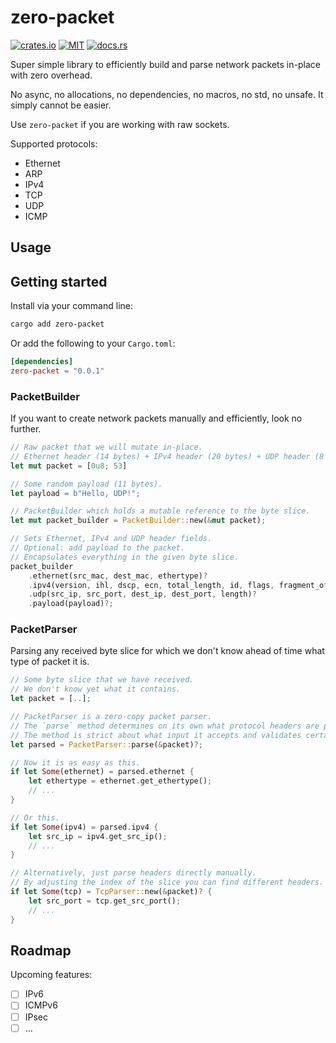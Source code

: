 # zero-packet

[![crates.io](https://img.shields.io/crates/v/zero-packet.svg)](https://crates.io/crates/zero-packet)
[![MIT](https://img.shields.io/badge/License-MIT-orange.svg)](https://github.com/J-Schoepplenberg/zero-packet/blob/main/LICENSE)
[![docs.rs](https://docs.rs/zero-packet/badge.svg)](https://docs.rs/zero-packet/0.0.1/zero_packet/)

Super simple library to efficiently build and parse network packets in-place with zero overhead.

No async, no allocations, no dependencies, no macros, no std, no unsafe. It simply cannot be easier.

Use `zero-packet` if you are working with raw sockets.

Supported protocols:
- Ethernet
- ARP
- IPv4
- TCP
- UDP
- ICMP

## Usage

## Getting started

Install via your command line:

```bash
cargo add zero-packet
```

Or add the following to your `Cargo.toml`:

```toml
[dependencies]
zero-packet = "0.0.1"
```

### PacketBuilder

If you want to create network packets manually and efficiently, look no further.

```Rust
// Raw packet that we will mutate in-place.
// Ethernet header (14 bytes) + IPv4 header (20 bytes) + UDP header (8 bytes) = 42 bytes.
let mut packet = [0u8; 53]

// Some random payload (11 bytes).
let payload = b"Hello, UDP!";

// PacketBuilder which holds a mutable reference to the byte slice.
let mut packet_builder = PacketBuilder::new(&mut packet);

// Sets Ethernet, IPv4 and UDP header fields.
// Optional: add payload to the packet.
// Encapsulates everything in the given byte slice.
packet_builder
    .ethernet(src_mac, dest_mac, ethertype)?
    .ipv4(version, ihl, dscp, ecn, total_length, id, flags, fragment_offset, ttl, protocol, src_ip, dest_ip)?
    .udp(src_ip, src_port, dest_ip, dest_port, length)?
    .payload(payload)?;
```

### PacketParser

Parsing any received byte slice for which we don't know ahead of time what type of packet it is.

```Rust
// Some byte slice that we have received.
// We don't know yet what it contains.
let packet = [..];

// PacketParser is a zero-copy packet parser.
// The `parse` method determines on its own what protocol headers are present.
// The method is strict about what input it accepts and validates certain fields.
let parsed = PacketParser::parse(&packet)?;

// Now it is as easy as this.
if let Some(ethernet) = parsed.ethernet {
    let ethertype = ethernet.get_ethertype();
    // ...
}

// Or this.
if let Some(ipv4) = parsed.ipv4 {
    let src_ip = ipv4.get_src_ip();
    // ...
}

// Alternatively, just parse headers directly manually.
// By adjusting the index of the slice you can find different headers.
if let Some(tcp) = TcpParser::new(&packet)? {
    let src_port = tcp.get_src_port();
    // ...
}

```

## Roadmap

Upcoming features:
- [ ] IPv6
- [ ] ICMPv6
- [ ] IPsec
- [ ] ...